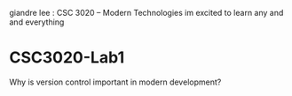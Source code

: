 giandre lee : CSC 3020 – Modern Technologies
im excited to learn any and and everything 
# CSC3020-Lab1
Why is version control important in modern development?
